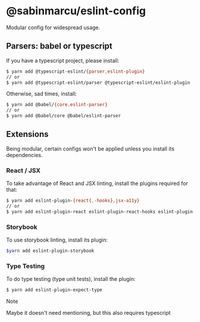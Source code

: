 # @sabinmarcu/eslint-config

Modular config for widespread usage.

## Parsers: babel or typescript

If you have a typescript project, please install:

```sh
$ yarn add @typescript-eslint/{parser,eslint-plugin}
// or 
$ yarn add @typescript-eslint/parser @typescript-eslint/eslint-plugin
```

Otherwise, sad times, install:

```sh
$ yarn add @babel/{core,eslint-parser}
// or
$ yarn add @babel/core @babel/eslint-parser
```


## Extensions

Being modular, certain configs won't be applied unless you install its dependencies. 

### React / JSX

To take advantage of React and JSX linting, install the plugins required for that: 

```sh
$ yarn add eslint-plugin-{react{,-hooks},jsx-a11y}
// or
$ yarn add eslint-plugin-react eslint-plugin-react-hooks eslint-plugin-jsx-a11y
```

### Storybook

To use storybook linting, install its plugin:

```sh
$yarn add eslint-plugin-storybook
```

### Type Testing

To do type testing (type unit tests), install the plugin:

```sh
$ yarn add eslint-plugin-expect-type
```

> [!NOTE]
  Maybe it doesn't need mentioning, but this also requires typescript
> 
